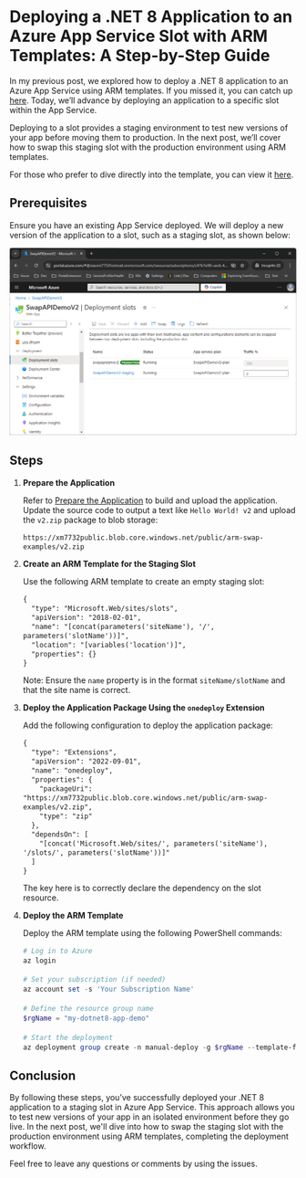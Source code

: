# Deploying a .NET 8 Application to an Azure App Service Slot with ARM Templates: A Step-by-Step Guide

In my previous post, we explored how to deploy a .NET 8 application to an Azure App Service using ARM templates. If you missed it, you can catch up [here](./Readme.md). Today, we’ll advance by deploying an application to a specific slot within the App Service.

Deploying to a slot provides a staging environment to test new versions of your app before moving them to production. In the next post, we’ll cover how to swap this staging slot with the production environment using ARM templates.

For those who prefer to dive directly into the template, you can view it [here](./ARM/staging-slot.json).

## Prerequisites

Ensure you have an existing App Service deployed. We will deploy a new version of the application to a slot, such as a staging slot, as shown below:

![slot](./imgs/AfterSwap.png)

## Steps

1. **Prepare the Application**

   Refer to [Prepare the Application](./Readme.md#prerequisite) to build and upload the application. Update the source code to output a text like `Hello World! v2` and upload the `v2.zip` package to blob storage:

   ```
   https://xm7732public.blob.core.windows.net/public/arm-swap-examples/v2.zip
   ```

2. **Create an ARM Template for the Staging Slot**

   Use the following ARM template to create an empty staging slot:

   ```jsonc
   {
     "type": "Microsoft.Web/sites/slots",
     "apiVersion": "2018-02-01",
     "name": "[concat(parameters('siteName'), '/', parameters('slotName'))]",
     "location": "[variables('location')]",
     "properties": {}
   }
   ```

   Note: Ensure the `name` property is in the format `siteName/slotName` and that the site name is correct.

3. **Deploy the Application Package Using the `onedeploy` Extension**

   Add the following configuration to deploy the application package:

   ```jsonc
   {
     "type": "Extensions",
     "apiVersion": "2022-09-01",
     "name": "onedeploy",
     "properties": {
       "packageUri": "https://xm7732public.blob.core.windows.net/public/arm-swap-examples/v2.zip",
       "type": "zip"
     },
     "dependsOn": [
       "[concat('Microsoft.Web/sites/', parameters('siteName'), '/slots/', parameters('slotName'))]"
     ]
   }
   ```

   The key here is to correctly declare the dependency on the slot resource.

4. **Deploy the ARM Template**

   Deploy the ARM template using the following PowerShell commands:

   ```powershell
   # Log in to Azure
   az login

   # Set your subscription (if needed)
   az account set -s 'Your Subscription Name'

   # Define the resource group name
   $rgName = "my-dotnet8-app-demo"

   # Start the deployment
   az deployment group create -n manual-deploy -g $rgName --template-file .\staging-slot.json
   ```

## Conclusion

By following these steps, you’ve successfully deployed your .NET 8 application to a staging slot in Azure App Service. This approach allows you to test new versions of your app in an isolated environment before they go live. In the next post, we'll dive into how to swap the staging slot with the production environment using ARM templates, completing the deployment workflow.

Feel free to leave any questions or comments by using the issues.